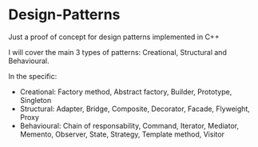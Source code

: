 # Design-Patterns
Just a proof of concept for design patterns implemented in C++

I will cover the main 3 types of patterns: Creational, Structural and Behavioural.

In the specific:

  - Creational: Factory method, Abstract factory, Builder, Prototype, Singleton
  - Structural: Adapter, Bridge, Composite, Decorator, Facade, Flyweight, Proxy
  - Behavioural: Chain of responsability, Command, Iterator, Mediator, Memento, Observer, State, Strategy, Template method, Visitor
    
